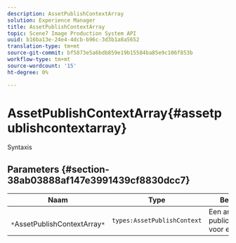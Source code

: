 ```yaml
---
description: AssetPublishContextArray
solution: Experience Manager
title: AssetPublishContextArray
topic: Scene7 Image Production System API
uuid: b16ba13e-24e4-4dcb-b96c-3d3b1a8a5652
translation-type: tm+mt
source-git-commit: bf5873e5a6bdb859e19b15584ba85e9c106f853b
workflow-type: tm+mt
source-wordcount: '15'
ht-degree: 0%

---
```



# AssetPublishContextArray{#assetpublishcontextarray}

Syntaxis

## Parameters {#section-38ab03888af147e3991439cf8830dcc7}

| Naam | Type | Beschrijving |
|---|---|---|
| ` *`AssetPublishContextArray`*` | `types:AssetPublishContext` | Een array van publicatiecontexten voor elementen. |

